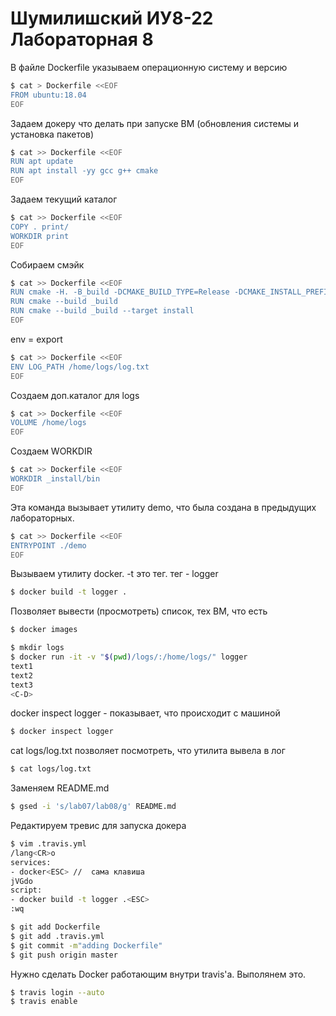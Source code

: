 # Шумилишский ИУ8-22 Лабораторная 8

В файле Dockerfile указываем операционную систему и версию

```sh
$ cat > Dockerfile <<EOF
FROM ubuntu:18.04
EOF
```
Задаем докеру что делать при запуске ВМ (обновления системы и установка пакетов)

```sh
$ cat >> Dockerfile <<EOF
RUN apt update
RUN apt install -yy gcc g++ cmake
EOF
```
Задаем текущий каталог
```sh
$ cat >> Dockerfile <<EOF
COPY . print/
WORKDIR print
EOF
```
Собираем смэйк

```sh
$ cat >> Dockerfile <<EOF
RUN cmake -H. -B_build -DCMAKE_BUILD_TYPE=Release -DCMAKE_INSTALL_PREFIX=_install
RUN cmake --build _build
RUN cmake --build _build --target install
EOF
```
env = export 

```sh
$ cat >> Dockerfile <<EOF
ENV LOG_PATH /home/logs/log.txt
EOF
```
Создаем доп.каталог для logs
```sh
$ cat >> Dockerfile <<EOF
VOLUME /home/logs
EOF
```
Создаем WORKDIR
```sh
$ cat >> Dockerfile <<EOF
WORKDIR _install/bin
EOF
```
Эта команда вызывает утилиту demo, что была создана в предыдущих лабораторных. 

```sh
$ cat >> Dockerfile <<EOF
ENTRYPOINT ./demo
EOF
```

Вызываем утилиту docker. -t это тег. тег - logger
```sh
$ docker build -t logger .
```
Позволяет вывести (просмотреть) список, тех  ВМ, что есть

```sh
$ docker images
```

```sh 
$ mkdir logs
$ docker run -it -v "$(pwd)/logs/:/home/logs/" logger
text1
text2
text3
<C-D>
```
docker inspect logger - показывает, что происходит с машиной

```sh
$ docker inspect logger
```
cat logs/log.txt позволяет посмотреть, что утилита вывела в лог
```sh
$ cat logs/log.txt
```
Заменяем README.md 
```sh
$ gsed -i 's/lab07/lab08/g' README.md
```
Редактируем тревис для запуска докера
```sh
$ vim .travis.yml
/lang<CR>o
services:
- docker<ESC> //  сама клавиша
jVGdo
script:
- docker build -t logger .<ESC>
:wq
```

```sh
$ git add Dockerfile
$ git add .travis.yml
$ git commit -m"adding Dockerfile"
$ git push origin master
```
Нужно сделать Docker работающим внутри travis'а. Выполянем это.
```sh
$ travis login --auto
$ travis enable
```
